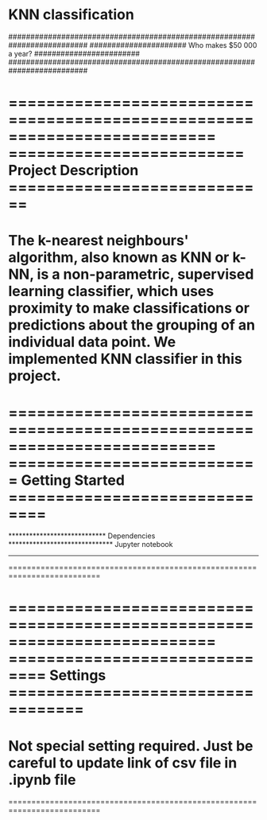 # KNN classification

##########################################################################
######################  Who makes $50 000 a year? ########################
##########################################################################

==========================================================================
========================= Project Description ============================
==========================================================================
The k-nearest neighbours' algorithm, also known as KNN or k-NN, is a 
non-parametric, supervised learning classifier, which uses proximity to 
make classifications or predictions about the grouping of an individual 
data point. We implemented KNN classifier in this project.
==========================================================================

==========================================================================
=========================== Getting Started ==============================
==========================================================================

****************************  Dependencies  ******************************
Jupyter notebook
**************************************************************************
==========================================================================

==========================================================================
============================== Settings ==================================
==========================================================================
Not special setting required. Just be careful to update link of csv file 
in .ipynb file
==========================================================================

==========================================================================
 
